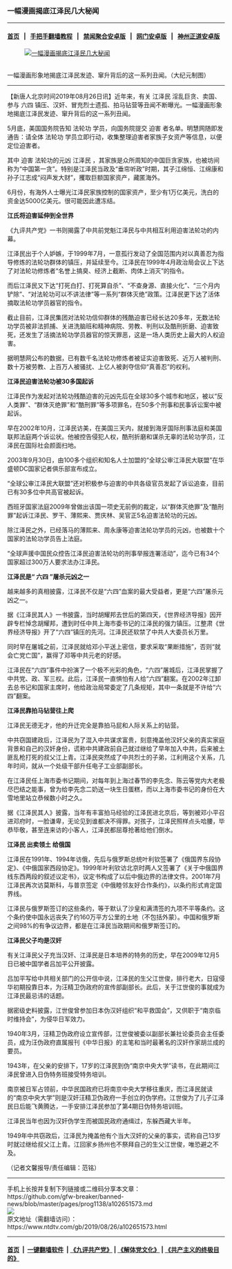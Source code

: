 ### 一幅漫画揭底江泽民几大秘闻
------------------------

#### [首页](https://github.com/gfw-breaker/banned-news/blob/master/README.md) &nbsp;&nbsp;|&nbsp;&nbsp; [手把手翻墙教程](https://github.com/gfw-breaker/guides/wiki) &nbsp;&nbsp;|&nbsp;&nbsp; [禁闻聚合安卓版](https://github.com/gfw-breaker/bn-android) &nbsp;&nbsp;|&nbsp;&nbsp; [网门安卓版](https://github.com/oGate2/oGate) &nbsp;&nbsp;|&nbsp;&nbsp; [神州正道安卓版](https://github.com/SzzdOgate/update) 



<div><div class="featured_image">
 <a href="https://i.ntdtv.com/assets/uploads/2019/08/2de8ab6dbe9ede2abb48ec358a97ba95.gif" target="_blank">
  <figure>
   <img alt="一幅漫画揭底江泽民几大秘闻" src="https://i.ntdtv.com/assets/uploads/2019/08/2de8ab6dbe9ede2abb48ec358a97ba95-800x450.gif"/>
  </figure><br/>
 </a>
 <span class="caption">
  一幅漫画形象地揭底江泽民发迹、窜升背后的这一系列丑闻。（大纪元制图）
 </span>
</div>
</div><hr/><div><div class="post_content" itemprop="articleBody">
 <p>
  【新唐人北京时间2019年08月26日讯】近年来，有关
  <ok href="https://www.ntdtv.com/gb/江泽民.htm">
   江泽民
  </ok>
  淫乱巨贪、卖国、参与
  <ok href="https://www.ntdtv.com/gb/六四.htm">
   六四
  </ok>
  镇压、汉奸、冒充烈士遗孤、拍马钻营等丑闻不断曝光。一幅漫画形象地揭底江泽民发迹、窜升背后的这一系列丑闻。
 </p>
 <p>
  5月底，美国国务院告知
  <ok href="https://www.ntdtv.com/gb/法轮功.htm">
   法轮功
  </ok>
  学员，向国务院提交
  <ok href="https://www.ntdtv.com/gb/迫害.htm">
   迫害
  </ok>
  者名单。明慧网随即发通告：请全体
  <ok href="https://www.ntdtv.com/gb/法轮功.htm">
   法轮功
  </ok>
  学员立即行动，收集整理迫害者家族子女资产等信息，以便定位迫害者。
 </p>
 <p>
  其中
  <ok href="https://www.ntdtv.com/gb/迫害.htm">
   迫害
  </ok>
  法轮功的元凶
  <ok href="https://www.ntdtv.com/gb/江泽民.htm">
   江泽民
  </ok>
  ，其家族是众所周知的中国巨贪家族，也被坊间称为“中国第一贪”。特别是江泽民当政及“垂帘听政”时期，其子江绵恒、江绵康和孙子江志成“闷声发大财”，攫取巨额国家资产，藏匿海外。
 </p>
 <p>
  6月份，有海外人士曝光江泽民家族控制的国家资产，至少有1万亿美元，洗白的资金达5000亿美元。很可能因此遭冻结。
 </p>
 <p>
  <strong>
   江氏将迫害延伸到全世界
  </strong>
 </p>
 <p>
  《九评共产党》一书则揭露了中共前党魁江泽民与中共相互利用迫害法轮功的内幕。
 </p>
 <p>
  江泽民出于个人妒嫉，于1999年7月，一意孤行发动了全国范围内对以真善忍为指导修炼的法轮功群体的镇压，并延续至今。江泽民在1999年4月政治局会议上下达了对法轮功修炼者“名誉上搞臭、经济上截断、肉体上消灭”的指令。
 </p>
 <p>
  而后江泽民又下达“打死白打、打死算自杀”、“不查身源、直接火化”、“三个月内铲除”、“对法轮功可以不讲法律”等一系列“群体灭绝”政策。江泽民更下达了活体摘取法轮功学员器官的指令。
 </p>
 <p>
  截止目前，江泽民集团对法轮功信仰群体的残酷迫害已经长达20多年，无数法轮功学员被非法抓捕、关进洗脑班和精神病院、劳教、判刑以及酷刑折磨、迫害致死，还发生了活摘法轮功学员器官的惊天罪恶，这是一场人类历史上最大的人权迫害。
 </p>
 <p>
  据明慧网公布的数据，已有数千名法轮功修炼者被证实迫害致死、近万人被判刑、数十万被劳教、上百万人被骚扰、上亿人被剥夺信仰“真善忍”的权利。
 </p>
 <p>
  <strong>
   江泽民迫害法轮功被30多国起诉
  </strong>
 </p>
 <p>
  江泽民作为发起对法轮功残酷迫害的元凶先后在全球30多个城市和地区，被以“反人类罪”、“群体灭绝罪”和“酷刑罪”等多项罪名，在50多个刑事和民事诉讼案中被起诉。
 </p>
 <p>
  早在2002年10月，江泽民访美，在美国三天内，就接到海牙国际刑事法庭和美国联邦法庭两个诉讼状。他被控告侵犯人权，酷刑折磨和谋杀无辜的法轮功学员，江泽民在国际社会颜面扫地。
 </p>
 <p>
  2003年9月30日，由100多个组织和知名人士加盟的“全球公审江泽民大联盟”在华盛顿DC国家记者俱乐部宣布成立。
 </p>
 <p>
  “全球公审江泽民大联盟”还对积极参与迫害的中共各级官员发起了诉讼追查，目前已有30多位中共高官被起诉。
 </p>
 <p>
  西班牙国家法庭2009年曾做出该国一项史无前例的裁定，以“群体灭绝罪”及“酷刑罪”起诉江泽民、罗干、薄熙来、贾庆林、吴官正5名迫害法轮功的元凶。
 </p>
 <p>
  除江泽民之外，已经落马的薄熙来、周永康等迫害法轮功学员的元凶，也被数十个国家的法轮功学员告上法庭。
 </p>
 <p>
  “全球声援中国民众控告江泽民迫害法轮功的刑事举报连署活动”，迄今已有34个国家超过300万人要求法办江泽民。
 </p>
 <p>
  <strong>
   江泽民是“
   <ok href="https://www.ntdtv.com/gb/六四.htm">
    六四
   </ok>
   ”屠杀元凶之一
  </strong>
 </p>
 <p>
  越来越多的真相披露，江泽民不仅是“六四”血案的最大受益者，更是“六四”屠杀元凶之一。
 </p>
 <p>
  据《江泽民其人》一书披露，当时胡耀邦去世后的第四天，《世界经济导报》因开辟专栏悼念胡耀邦，遭到时任中共上海市委书记的江泽民的强力镇压。江整肃《世界经济导报》开了“六四”镇压的先河。江泽民还软禁了中共人大委员长万里。
 </p>
 <p>
  同时早在屠城之前，江泽民就给邓小平送上密信，要求采取“果断措施”，否则“就会亡党亡国”，赢得了邓等中共元老的好感。
 </p>
 <p>
  江泽民在“六四”事件中扮演了一个极不光彩的角色，“六四”屠城后，江泽民掌握了中共党、政、军三权。此后，江泽民一直惧怕有人给“六四”翻案。在2002年江卸去总书记和国家主席时，他给政治局常委定了几条规矩，其中一条就是不许给“六四”翻案。
 </p>
 <p>
  <strong>
   江泽民靠拍马钻营往上爬
  </strong>
 </p>
 <p>
  江泽民无德无才，他的升迁完全是靠拍马屁和人际关系上的钻营。
 </p>
 <p>
  中共窃国建政后，江泽民为了混入中共谋求富贵，刻意掩盖他汉奸父亲的真实家庭背景和自己的汉奸身份，谎称中共建政前自己就过继给了早年加入中共，后来被土匪乱枪打死的叔父江上青。江泽民突然成了中共烈士的子弟，江利用这个关系，几年时间，就从一个处级干部升任电子工业部副部长。
 </p>
 <p>
  在江泽民任上海市委书记期间，对每年到上海过春节的李先念、陈云等党内大老极尽巴结之能事，曾为给李先念二奶送一块生日蛋糕，而以上海市委书记的身份在大雪地里站立恭候数小时之久。
 </p>
 <p>
  据《江泽民其人》披露，当年有丰富拍马经验的江泽民进北京后，等到被邓小平召进邓府时，一脸谦卑，无论见到谁都决不得罪。对孩子，江泽民照样点头哈腰，毕恭毕敬，甚至连来访的小客人，江泽民都屈尊抢著给他们倒水。
 </p>
 <p>
  <strong>
   江泽民
   <ok href="https://www.ntdtv.com/gb/出卖领土.htm">
    出卖领土
   </ok>
   给俄国
  </strong>
 </p>
 <p>
  江泽民在1991年、1994年访俄，先后与俄罗斯总统叶利钦签署了《俄国界东段协定》、《中俄国家西段协定》。1999年叶利钦访北京时两人又签署了《关于中俄国界线东西两段的叙述议定书》，议定书构成了以后中俄边界的法律文件。2001年7月江泽民再次访莫斯科，与普京签定《中俄睦邻友好合作条约》，以条约形式肯定国界线。
 </p>
 <p>
  江泽民与俄罗斯签订的这些条约，等于默认了沙皇和满清签的九项不平等条约。这个条约使中国永远丧失了约160万平方公里的土地（不包括外蒙）。中国和俄罗斯之间98%的有争议边界，都是在江泽民当政期间和俄罗斯签订的。
 </p>
 <p>
  <strong>
   江泽民父子均是汉奸
  </strong>
 </p>
 <p>
  有关江泽民父子充当汉奸、江泽民是日本培养的特务的历史，早在2009年12月5日已被中国学者吕加平公开披露。
 </p>
 <p>
  吕加平写给中共相关部门的公开信中说，江泽民的生父江世俊，排行老大，日寇侵华初期投靠日本，为汪精卫伪政府的宣传部副部长。此后，关于江世俊的事就成为江泽民最忌讳的话题。
 </p>
 <p>
  据密级史料披露，江世俊曾参加日本伪汉奸组织“和平救国会”，又供职于“南京临时维持会”，为侵华日军效力。
 </p>
 <p>
  1940年3月，汪精卫伪政府设立宣传部，江世俊被委以副部长兼社论委员会主任委员，成为汪伪政府直属报刊《中华日报》的主笔和当时最著名的汉奸作家胡兰成的要员。
 </p>
 <p>
  1943年，在父亲的安排下，17岁的江泽民到伪“南京中央大学”读书，在此期间江泽民曾进入日伪特务班接受特务培训。
 </p>
 <p>
  南京被日军占领前，中华民国政府已将南京中央大学移往重庆，而江泽民就读的“南京中央大学”则是汉奸汪精卫伪政府一手创立的伪学府。江世俊为了儿子江泽民日后能飞黄腾达，一手安排江泽民参加了第4期日伪特务培训班。
 </p>
 <p>
  江泽民当年也因为汉奸伪学生而被国民政府通缉过，东躲西藏大半年。
 </p>
 <p>
  1949年中共窃政后，江泽民为掩盖他有个当大汉奸的父亲的事实，谎称自己13岁时就过继给叔父江上青。江回家乡扬州也不祭拜自己的生父江世俊，唯恐避之不及。
 </p>
 <p>
  （记者文馨报导/责任编辑：范铭）
 </p>
 <div class="single_ad">
 </div>
</div>
</div>
<hr/>
手机上长按并复制下列链接或二维码分享本文章：<br/>
https://github.com/gfw-breaker/banned-news/blob/master/pages/prog1138/a102651573.md <br/>
<a href='https://github.com/gfw-breaker/banned-news/blob/master/pages/prog1138/a102651573.md'><img src='https://github.com/gfw-breaker/banned-news/blob/master/pages/prog1138/a102651573.md.png'/></a> <br/>
原文地址（需翻墙访问）：https://www.ntdtv.com/gb/2019/08/26/a102651573.html


------------------------
#### [首页](https://github.com/gfw-breaker/banned-news/blob/master/README.md) &nbsp;|&nbsp; [一键翻墙软件](https://github.com/gfw-breaker/nogfw/blob/master/README.md) &nbsp;| [《九评共产党》](https://github.com/gfw-breaker/9ping.md/blob/master/README.md#九评之一评共产党是什么) | [《解体党文化》](https://github.com/gfw-breaker/jtdwh.md/blob/master/README.md) | [《共产主义的终极目的》](https://github.com/gfw-breaker/gczydzjmd.md/blob/master/README.md)


<img src='http://gfw-breaker.win/banned-news/pages/prog1138/a102651573.md' width='0px' height='0px'/>